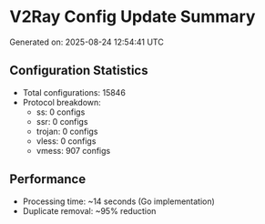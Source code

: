 # V2Ray Config Update Summary
Generated on: 2025-08-24 12:54:41 UTC

## Configuration Statistics
- Total configurations: 15846
- Protocol breakdown:
  - ss: 0 configs
  - ssr: 0 configs
  - trojan: 0 configs
  - vless: 0 configs
  - vmess: 907 configs

## Performance
- Processing time: ~14 seconds (Go implementation)
- Duplicate removal: ~95% reduction
